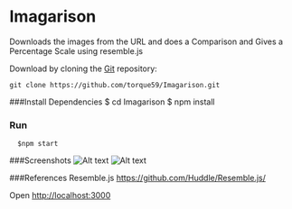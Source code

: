 # Imagarison
Downloads the images from the URL and does a Comparison and Gives a Percentage Scale using resemble.js





  Download by cloning the [Git](https://github.com/torque59/Imagarison) repository:

    git clone https://github.com/torque59/Imagarison.git

###Install Dependencies
      $ cd Imagarison
      $ npm install
      
### Run
      $npm start
      
###Screenshots
  ![Alt text](http://i.imgur.com/tjJbzgj.png "Screen1")
  ![Alt text](http://i.imgur.com/Hof5A0g.png?1 "Screen1")

###References 
  Resemble.js https://github.com/Huddle/Resemble.js/

Open [http://localhost:3000](http://localhost:3000)


